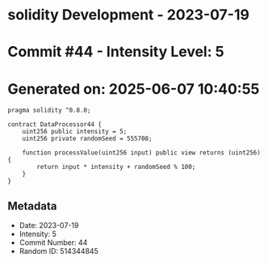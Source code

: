 ﻿# solidity Development - 2023-07-19
# Commit #44 - Intensity Level: 5
# Generated on: 2025-06-07 10:40:55
```solidity
pragma solidity ^0.8.0;

contract DataProcessor44 {
    uint256 public intensity = 5;
    uint256 private randomSeed = 555708;

    function processValue(uint256 input) public view returns (uint256) {
        return input * intensity + randomSeed % 100;
    }
}
```
## Metadata
- Date: 2023-07-19
- Intensity: 5
- Commit Number: 44
- Random ID: 514344845
